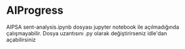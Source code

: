 # AIProgress
AIPSA
sent-analysis.ipynb dosyası jupyter notebook ile açılmadığında çalışmayabilir. Dosya uzantısını .py olarak değiştirirseniz idle'dan açabilirsiniz
